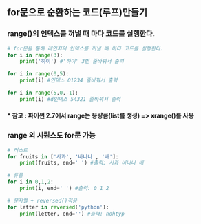 ## for문으로 순환하는 코드(루프)만들기
### range()의 인덱스를 꺼낼 때 마다 코드를 실행한다.
```python
# for문을 통해 레인지의 인덱스를 꺼낼 때 마다 코드를 실행한다.
for i in range(3):
    print('하이') #'하이' 3번 줄바꿔서 출력

for i in range(0,5):
    print(i) #인덱스 01234 줄바꿔서 출력

for i in range(5,0,-1):
    print(i) #d인덱스 54321 줄바꿔서 출력
```

#### * 참고 : 파이썬 2.7에서 range는 용량큼(list를 생성) => xrange()를 사용

### range 외 시퀀스도 for문 가능
```python
# 리스트
for fruits in ['사과', '바나나', '배']:
    print(fruits, end=' ') #출력: 사과 바나나 배 

# 튜플
for i in 0,1,2:
    print(i, end=' ') #출력: 0 1 2 

# 문자열 + reversed()적용
for letter in reversed('python'):
    print(letter, end='') #출력: nohtyp
```